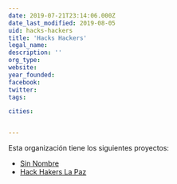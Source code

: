 ```yaml
---
date: 2019-07-21T23:14:06.000Z
date_last_modified: 2019-08-05
uid: hacks-hackers
title: 'Hacks Hackers'
legal_name: 
description: ''
org_type: 
website: 
year_founded: 
facebook: 
twitter: 
tags:

cities: 


---
```


Esta organización tiene los siguientes proyectos:

- [Sin Nombre](/proyectos/sin-nombre)
- [Hack Hakers La Paz](/proyectos/hack-hakers-la-paz)

